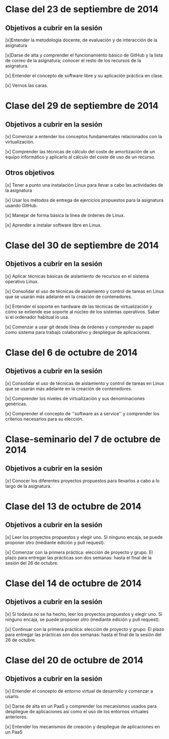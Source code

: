 Clase del 23 de septiembre de 2014
====
Objetivos a cubrir en la sesión
---
[x]Entender la metodología docente, de evaluación y de interacción de la asignatura

[x]Darse de alta y comprender el funcionamiento básico de GitHub y la lista de correo de la asignatura; conocer el resto de los recursos de la asignatura.

[x] Entender el concepto de software libre y su aplicación práctica en clase.

[x] Vernos las caras.


Clase del 29 de septiembre de 2014
====
Objetivos a cubrir en la sesión
---
[x] Comenzar a entender los conceptos fundamentales relacionados con la virtualización.

[x] Comprender las técnicas de cálculo del coste de amortización de un equipo informático y aplicarlo al cálculo del coste de uso de un recurso.

Otros objetivos
---
[x] Tener a punto una instalación Linux para llevar a cabo las actividades de la asignatura

[x] Usar los métodos de entrega de ejercicios propuestos para la asignatura usando GitHub.

[x] Manejar de forma básica la línea de órdenes de Linux.

[x] Aprender a instalar software libre en Linux.


Clase del 30 de septiembre de 2014
====
Objetivos a cubrir en la sesión
---
[x] Aplicar técnicas básicas de aislamiento de recursos en el sistema operativo Linux.

[x] Consolidar el uso de técnicas de aislamiento y control de tareas en Linux que se usarán más adelante en la creación de contenedores.

[x] Entender el soporte en hardware de las técnicas de virtualización y cómo se extiende ese soporte al núcleo de los sistemas operativos. Saber si el ordenador habitual lo usa.

[x] Comenzar a usar git desde línea de órdenes y comprender su papel como sistema para trabajo colaborativo y despliegue de aplicaciones.


Clase del 6 de octubre de 2014
====
Objetivos a cubrir en la sesión
---
[x] Consolidar el uso de técnicas de aislamiento y control de tareas en Linux que se usarán más adelante en la creación de contenedores.

[x] Comprender los niveles de virtualización y sus denominaciones genéricas.

[x] Comprender el concepto de ''software as a service'' y comprender los criterios necesarios para su elección.


Clase-seminario del 7 de octubre de 2014
====
Objetivos a cubrir en la sesión
---
[x] Conocer los diferentes proyectos propuestos para llevarlos a cabo a lo largo de la asignatura.


Clase del 13 de octubre de 2014
====
Objetivos a cubrir en la sesión
---
[x] Leer los proyectos propuestos y elegir uno. Si ninguno encaja, se puede proponer otro (mediante edición y pull request).

[x] Comenzar con la primera práctica: elección de proyecto y grupo. El plazo para entregar las prácticas son dos semanas: hasta el final de la sesión del 26 de octubre.


Clase del 14 de octubre de 2014
====
Objetivos a cubrir en la sesión
---
[x] Si todavía no se ha hecho, leer los proyectos propuestos y elegir uno. Si ninguno encaja, se puede proponer otro (mediante edición y pull request).

[x] Continuar con la primera práctica: elección de proyecto y grupo. El plazo para entregar las prácticas son dos semanas: hasta el final de la sesión del 26 de octubre.

Clase del 20 de octubre de 2014
====
Objetivos a cubrir en la sesión
---
[x] Entender el concepto de entorno virtual de desarrollo y comenzar a usarlo.

[x] Darse de alta en un PaaS y comprender los mecanismos usados para despliegue de aplicaciones así como el uso de los entornos virtuales anteriores.

[x] Entender los mecanismos de creación y despliegue de aplicaciones en un PaaS
